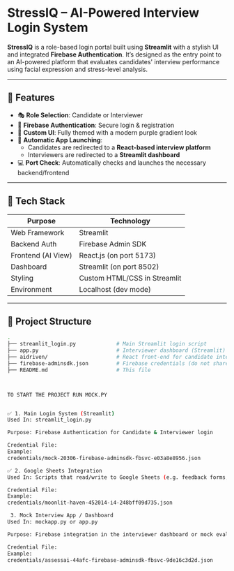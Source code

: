 # StressIQ – AI-Powered Interview Login System

**StressIQ** is a role-based login portal built using **Streamlit** with a stylish UI and integrated **Firebase Authentication**. It’s designed as the entry point to an AI-powered platform that evaluates candidates' interview performance using facial expression and stress-level analysis.

---

## 🚀 Features

- 🎭 **Role Selection**: Candidate or Interviewer
- 🔐 **Firebase Authentication**: Secure login & registration
- 🎨 **Custom UI**: Fully themed with a modern purple gradient look
- 🔁 **Automatic App Launching**:
  - Candidates are redirected to a **React-based interview platform**
  - Interviewers are redirected to a **Streamlit dashboard**
- 💻 **Port Check**: Automatically checks and launches the necessary backend/frontend

---

## 🧩 Tech Stack

| Purpose            | Technology          |
|--------------------|---------------------|
| Web Framework      | Streamlit           |
| Backend Auth       | Firebase Admin SDK  |
| Frontend (AI View) | React.js (on port 5173) |
| Dashboard          | Streamlit (on port 8502) |
| Styling            | Custom HTML/CSS in Streamlit |
| Environment        | Localhost (dev mode) |

---

## 📂 Project Structure

```bash
.
├── streamlit_login.py             # Main Streamlit login script
├── app.py                         # Interviewer dashboard (Streamlit)
├── aidriven/                      # React front-end for candidate interview
├── firebase-adminsdk.json         # Firebase credentials (do not share)
├── README.md                      # This file



TO START THE PROJECT RUN MOCK.PY 


✅ 1. Main Login System (Streamlit)
Used In: streamlit_login.py

Purpose: Firebase Authentication for Candidate & Interviewer login

Credential File:
Example:
credentials/mock-20306-firebase-adminsdk-fbsvc-e03a8e8956.json

✅ 2. Google Sheets Integration
Used In: Scripts that read/write to Google Sheets (e.g. feedback forms, results)

Credential File:
Example:
credentials/moonlit-haven-452014-i4-248bff09d735.json

 3. Mock Interview App / Dashboard
Used In: mockapp.py or app.py

Purpose: Firebase integration in the interviewer dashboard or mock evaluation

Credential File:
Example:
credentials/assessai-44afc-firebase-adminsdk-fbsvc-9de16c3d2d.json
